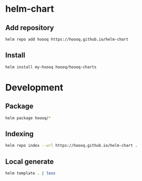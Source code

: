 # helm-chart

## Add repository

```sh
helm repo add hoooq https://hoooq.github.io/helm-chart
```


## Install

```sh
helm install my-hoooq hoooq/hoooq-charts
```


# Development

## Package

```sh
helm package hoooq/*
```

## Indexing

```sh
helm repo index --url https://hoooq.github.io/helm-chart .
```

## Local generate

```sh
helm template . | less
```